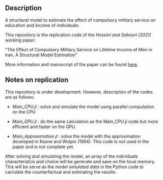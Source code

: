 ## Description

A structural model to estimate the effect of compulsory military service on education and income of individuals.

This repository is the replication code of the *Hoseini and Sabouri (2021)* working paper:

"The Effect of Compulsory Military Service on Lifetime Income of Men in Iran, A Structural Model Estimation"

More information and manuscript of the paper can be found [here](asfddf).

## Notes on replication
This repository is under development. However, description of the codes are as follows:

* *Main_CPU.jl* : solve and simulate the model using parallel computation on the CPU

* *Main_GPU.jl* : do the same calculation as the Main_CPU.jl code but more efficient and faster on the GPU.

* *Main_Approximation.jl* : solve the model with the approximation developed in Keane and Wolpin (1994). This code is not used in the paper and is not complete yet.

After solving and simulating the model, an array of the individuals characteristcis and choice will be generate and save on the local memory.
This will be serve as the *model simulated data* in the Python code to caclulate the counterfactual and estimating the results.
